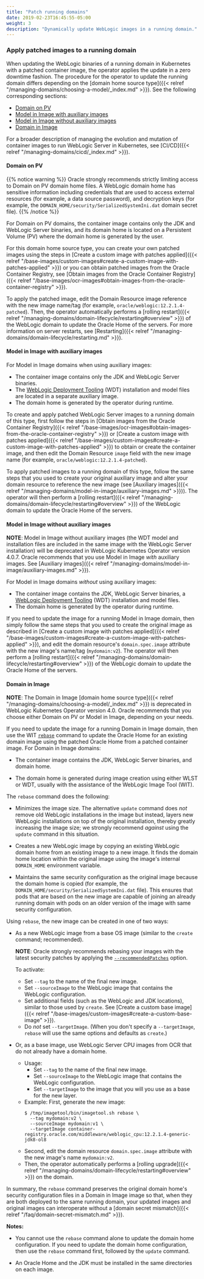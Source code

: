 ```yaml
---
title: "Patch running domains"
date: 2019-02-23T16:45:55-05:00
weight: 3
description: "Dynamically update WebLogic images in a running domain."
---
```


### Apply patched images to a running domain

When updating the WebLogic binaries of a running domain in Kubernetes with a patched container image,
the operator applies the update in a zero downtime fashion.
The procedure for the operator to update the running domain differs depending on the
[domain home source type]({{< relref "/managing-domains/choosing-a-model/_index.md" >}}).
See the following corresponding sections:

- [Domain on PV](#domain-on-pv)
- [Model in Image with auxiliary images](#model-in-image-with-auxiliary-images)
- [Model in Image without auxiliary images](#model-in-image-without-auxiliary-images)
- [Domain in Image](#domain-in-image)

For a broader description of managing the evolution and mutation
of container images to run WebLogic Server in Kubernetes,
see [CI/CD]({{< relref "/managing-domains/cicd/_index.md" >}}).

#### Domain on PV

{{% notice warning %}}
Oracle strongly recommends strictly limiting access to Domain on PV domain home files.
A WebLogic domain home has sensitive information
including credentials that are used to access external resources
(for example, a data source password),
and decryption keys
(for example, the `DOMAIN_HOME/security/SerializedSystemIni.dat` domain secret file).
{{% /notice %}}

For Domain on PV domains,
the container image contains only the JDK and WebLogic Server binaries,
and its domain home is located on a Persistent Volume (PV)
where the domain home is generated by the user.

For this domain home source type, you can create your own patched images using the steps
in [Create a custom image with patches applied]({{< relref "/base-images/custom-images#create-a-custom-image-with-patches-applied" >}})
or you can obtain patched images from the Oracle Container Registry,
see [Obtain images from the Oracle Container Registry]({{< relref "/base-images/ocr-images#obtain-images-from-the-oracle-container-registry" >}}).

To apply the patched image,
edit the Domain Resource image reference with the new image name/tag
(for example, `oracle/weblogic:12.2.1.4-patched`).
Then, the operator automatically performs a
[rolling restart]({{< relref "/managing-domains/domain-lifecycle/restarting#overview" >}})
of the WebLogic domain to update the Oracle Home of the servers.
For more information on server restarts,
see [Restarting]({{< relref "/managing-domains/domain-lifecycle/restarting.md" >}}).

#### Model in Image with auxiliary images

For Model in Image domains when using auxiliary images:

- The container image contains only the JDK and WebLogic Server binaries.
- The [WebLogic Deployment Tooling](https://oracle.github.io/weblogic-deploy-tooling/) (WDT) installation and model files
  are located in a separate auxiliary image.
- The domain home is generated by the operator during runtime.

To create and apply patched WebLogic Server images to a running domain of this type,
first follow the steps in
[Obtain images from the Oracle Container Registry]({{< relref "/base-images/ocr-images#obtain-images-from-the-oracle-container-registry" >}}) or
[Create a custom image with patches applied]({{< relref "/base-images/custom-images#create-a-custom-image-with-patches-applied" >}})
to obtain or create the container image,
and then edit the Domain Resource `image` field with the new image name (for example, `oracle/weblogic:12.2.1.4-patched`).

To apply patched images to a running domain of this type,
follow the same steps that you used to create your original auxiliary image
and alter your domain resource to reference the new image
(see [Auxiliary images]({{< relref "/managing-domains/model-in-image/auxiliary-images.md" >}})).
The operator will then perform a [rolling restart]({{< relref "/managing-domains/domain-lifecycle/restarting#overview" >}})
of the WebLogic domain to update the Oracle Home of the servers.

#### Model in Image without auxiliary images

**NOTE**: Model in Image without auxiliary images (the WDT model and installation files are included in the same image with the WebLogic Server installation) will be deprecated in WebLogic Kubernetes Operator version 4.0.7. Oracle recommends that you use Model in Image _with_ auxiliary images. See [Auxiliary images]({{< relref "/managing-domains/model-in-image/auxiliary-images.md" >}}).

For Model in Image domains _without_ using auxiliary images:

- The container image contains the JDK, WebLogic Server binaries,
  a [WebLogic Deployment Tooling](https://oracle.github.io/weblogic-deploy-tooling/) (WDT) installation and model files.
- The domain home is generated by the operator during runtime.

If you need to update the image for a running Model in Image domain,
then simply follow the same steps that you used to create the original
image as described in [Create a custom image with patches applied]({{< relref "/base-images/custom-images#create-a-custom-image-with-patches-applied" >}}),
and edit the domain resource's `domain.spec.image` attribute
with the new image's name/tag (`mydomain:v2`).
The operator will then perform a [rolling restart]({{< relref "/managing-domains/domain-lifecycle/restarting#overview" >}})
of the WebLogic domain to update the Oracle Home of the servers.

#### Domain in Image

**NOTE**: The Domain in Image [domain home source type]({{< relref "/managing-domains/choosing-a-model/_index.md" >}}) is deprecated in WebLogic Kubernetes Operator version 4.0. Oracle recommends that you choose either Domain on PV or Model in Image, depending on your needs.

If you need to update the image for a running Domain in Image domain,
then use the WIT [`rebase`](https://oracle.github.io/weblogic-image-tool/userguide/tools/rebase-image/)
command to update the Oracle Home
for an existing domain image using the patched Oracle Home from a patched container image.
For Domain in Image domains:

- The container image contains the JDK, WebLogic Server binaries, and domain home.

- The domain home is generated during image creation using either WLST or WDT,
  usually with the assistance of the WebLogic Image Tool (WIT).

The `rebase` command does the following:

- Minimizes the image size. The alternative `update` command does _not_ remove old WebLogic installations
  in the image but instead, layers new WebLogic installations on top of the original installation, thereby
  greatly increasing the image size; we strongly recommend _against_ using the `update` command in this situation.

- Creates a new WebLogic image by copying an existing WebLogic domain home
  from an existing image to a new image.
  It finds the domain home location within the original image
  using the image's internal `DOMAIN_HOME` environment variable.

- Maintains the same security configuration
  as the original image because the domain home is copied
  (for example, the `DOMAIN_HOME/security/SerializedSystemIni.dat` file).
  This ensures that pods that are based on the new image
  are capable of joining an already running
  domain with pods on an older version of the image with same security configuration.

Using `rebase`, the new image can be created in one of two ways:

- As a new WebLogic image from a base OS image (similar to the `create` command; recommended).

  **NOTE**:  Oracle strongly recommends rebasing your images with the latest security patches by applying
  the [`--recommendedPatches`](https://oracle.github.io/weblogic-image-tool/userguide/tools/rebase-image/) option.

  To activate:
  - Set `--tag` to the name of the final new image.
  - Set `--sourceImage` to the WebLogic image that contains the WebLogic configuration.
  - Set additional fields (such as the WebLogic and JDK locations),
    similar to those used by `create`.
    See [Create a custom base image]({{< relref "/base-images/custom-images#create-a-custom-base-image" >}}).
  - Do _not_ set `--targetImage`.  (When
    you don't specify a `--targetImage`, `rebase` will use
    the same options and defaults as `create`.)

- Or, as a base image, use WebLogic Server CPU images from OCR that do not already have a domain home.

  - Usage:
    - Set `--tag` to the name of the final new image.
    - Set `--sourceImage` to the WebLogic image that contains the WebLogic configuration.
    - Set `--targetImage` to the image that you will you use as a base for the new layer.
  - Example:
    First, generate the new image:
    ```shell
    $ /tmp/imagetool/bin/imagetool.sh rebase \
      --tag mydomain:v2 \
      --sourceImage mydomain:v1 \
      --targetImage container-registry.oracle.com/middleware/weblogic_cpu:12.2.1.4-generic-jdk8-ol8
    ```
   - Second, edit the domain resource `domain.spec.image`
    attribute with the new image's name `mydomain:v2`.
    - Then, the operator automatically performs a
    [rolling upgrade]({{< relref "/managing-domains/domain-lifecycle/restarting#overview" >}})
    on the domain.

In summary, the `rebase` command preserves the original domain home's security configuration
files in a Domain in Image image so that, when they are both deployed to the same running domain,
your updated images and original images can interoperate without a
[domain secret mismatch]({{< relref "/faq/domain-secret-mismatch.md" >}}).

**Notes:**

  - You cannot use the `rebase` command alone to update the domain home configuration.
    If you need to update the domain home configuration,
    then use the `rebase` command first, followed by the `update` command.

  - An Oracle Home and the JDK must be installed in the same directories on each image.
